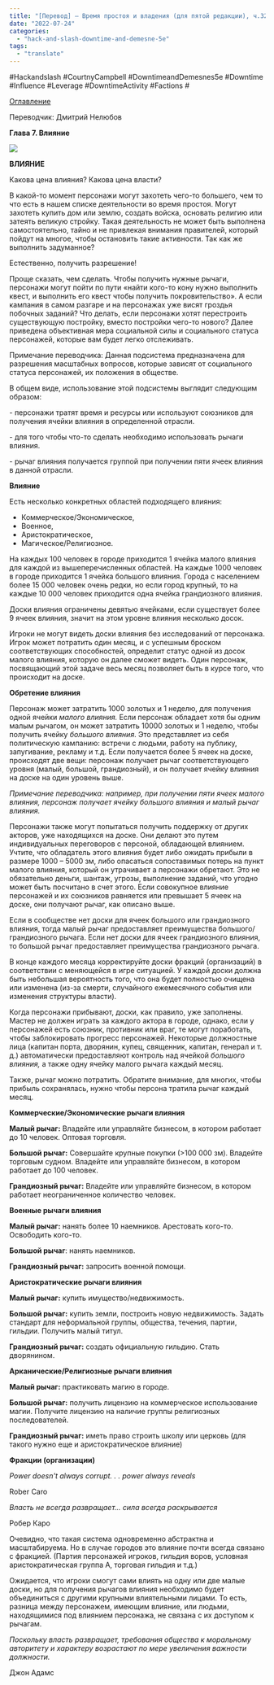 ```yaml
---
title: "[Перевод] — Время простоя и владения (для пятой редакции), ч.32 – Глава 7. Влияние"
date: "2022-07-24"
categories: 
  - "hack-and-slash-downtime-and-demesne-5e"
tags: 
  - "translate"
---
```


#Hackandslash #CourtnyCampbell #DowntimeandDemesnes5e #Downtime #Influence #Leverage #DowntimeActivity #Factions #

[Оглавление](https://cyborgsandmages.com/2022/07/translate-downtime-and-demesne-5e-index/)

Переводчик: Дмитрий Нелюбов

**Глава 7. Влияние**

![](https://cyborgsandmages.com/wp-content/uploads/2022/07/072422_0457_1.jpg)

**ВЛИЯНИЕ**

Какова цена влияния? Какова цена власти?

В какой-то момент персонажи могут захотеть чего-то большего, чем то что есть в нашем списке деятельности во время простоя. Могут захотеть купить дом или землю, создать войска, основать религию или затеять великую стройку. Такая деятельность не может быть выполнена самостоятельно, тайно и не привлекая внимания правителей, который пойдут на многое, чтобы остановить такие активности. Так как же выполнить задуманное?

Естественно, получить разрешение!

Проще сказать, чем сделать. Чтобы получить нужные рычаги, персонажи могут пойти по пути «найти кого-то кону нужно выполнить квест, и выполнить его квест чтобы получить покровительство». А если кампания в самом разгаре и на персонажах уже висят гроздья побочных заданий? Что делать, если персонажи хотят перестроить существующую постройку, вместо постройки чего-то нового? Далее приведена объективная мера социальной силы и социального статуса персонажей, которые вам будет легко отслеживать.

Примечание переводчика: Данная подсистема предназначена для разрешения масштабных вопросов, которые зависят от социального статуса персонажей, их положения в обществе.

В общем виде, использование этой подсистемы выглядит следующим образом:

\- персонажи тратят время и ресурсы или используют союзников для получения ячейки влияния в определенной отрасли.

\- для того чтобы что-то сделать необходимо использовать рычаги влияния.

\- рычаг влияния получается группой при получении пяти ячеек влияния в данной отрасли.

**Влияние**

Есть несколько конкретных областей подходящего влияния:

- Коммерческое/Экономическое,
- Военное,
- Аристократическое,
- Магическое/Религиозное.

На каждых 100 человек в городе приходится 1 ячейка малого влияния для каждой из вышеперечисленных областей. На каждые 1000 человек в городе приходится 1 ячейка большого влияния. Города с населением более 15 000 человек очень редки, но если город крупный, то на каждые 10 000 человек приходится одна ячейка грандиозного влияния.

Доски влияния ограничены девятью ячейками, если существует более 9 ячеек влияния, значит на этом уровне влияния несколько досок.

Игроки не могут видеть доски влияния без исследований от персонажа. Игрок может потратить один месяц, и с успешным броском соответствующих способностей, определит статус одной из досок малого влияния, которую он далее сможет видеть. Один персонаж, посвящающий этой задаче весь месяц позволяет быть в курсе того, что происходит на доске.

**Обретение влияния**

Персонаж может затратить 1000 золотых и 1 неделю, для получения одной ячейки _малого влияния._ Если персонаж обладает хотя бы одним малым рычагом, он может затратить 10000 золотых и 1 неделю, чтобы получить ячейку _большого влияния_. Это представляет из себя политическую кампанию: встречи с людьми, работу на публику, запугивание, рекламу и т.д. Если получается более 5 ячеек на доске, происходят две вещи: персонаж получает рычаг соответствующего уровня (малый, большой, грандиозный), и он получает ячейку влияния на доске на один уровень выше.

_Примечание переводчика: например, при получении пяти ячеек малого влияния, персонаж получает ячейку большого влияния и малый рычаг влияния._

Персонажи также могут попытаться получить поддержку от других акторов, уже находящихся на доске. Они делают это путем индивидуальных переговоров с персоной, обладающей влиянием. Учтите, что обладатель этого влияния будет либо ожидать прибыли в размере 1000 – 5000 зм, либо опасаться сопоставимых потерь на пункт малого влияния, который он утрачивает а персонажи обретают. Это не обязательно деньги, шантаж, угрозы, выполнение заданий, что угодно может быть посчитано в счет этого. Если совокупное влияние персонажей и их союзников равняется или превышает 5 ячеек на доске, они получают рычаг, как описано выше.

Если в сообществе нет доски для ячеек большого или грандиозного влияния, тогда малый рычаг предоставляет преимущества большого/грандиозного рычага. Если нет доски для ячеек грандиозного влияния, то большой рычаг предоставляет преимущества грандиозного рычага.

В конце каждого месяца корректируйте доски фракций (организаций) в соответствии с меняющейся в игре ситуацией. У каждой доски должна быть небольшая вероятность того, что она будет полностью очищена или изменена (из-за смерти, случайного ежемесячного события или изменения структуры власти).

Когда персонажи прибывают, доски, как правило, уже заполнены. Мастер не должен играть за каждого актора в городе, однако, если у персонажей есть союзник, противник или враг, те могут поработать, чтобы заблокировать прогресс персонажей. Некоторые должностные лица (капитан порта, дворянин, купец, священник, капитан, генерал и т. д.) автоматически предоставляют контроль над ячейкой _большого влияния,_ а также одну ячейку малого рычага каждый месяц.

Также, рычаг можно потратить. Обратите внимание, для многих, чтобы прибыль сохранялась, нужно чтобы персона тратила рычаг каждый месяц.

**Коммерческие/Экономические рычаги влияния**

**Малый рычаг:** Владейте или управляйте бизнесом, в котором работает до 10 человек. Оптовая торговля.

**Большой рычаг:** Совершайте крупные покупки (>100 000 зм). Владейте торговым судном. Владейте или управляйте бизнесом, в котором работает до 100 человек.

**Грандиозный рычаг:** Владейте или управляйте бизнесом, в котором работает неограниченное количество человек.

**Военные рычаги влияния**

**Малый рычаг:** нанять более 10 наемников. Арестовать кого-то. Освободить кого-то.

**Большой рычаг**: нанять наемников.

**Грандиозный рычаг:** запросить военной помощи.

**Аристократические рычаги влияния**

**Малый рычаг:** купить имущество/недвижимость.

**Большой рычаг:** купить земли, построить новую недвижимость. Задать стандарт для неформальной группы, общества, течения, партии, гильдии. Получить малый титул.

**Грандиозный рычаг:** создать официальную гильдию. Стать дворянином.

**Арканические/Религиозные рычаги влияния**

**Малый рычаг:** практиковать магию в городе.

**Большой рычаг:** получить лицензию на коммерческое использование магии. Получите лицензию на наличие группы религиозных последователей.

**Грандиозный рычаг:** иметь право строить школу или церковь (для такого нужно еще и аристократическое влияние)

**Фракции (организации)**

_Power doesn't always corrupt. . . power always reveals_

Rober Caro

_Власть не всегда развращает... сила всегда раскрывается_

Робер Каро

Очевидно, что такая система одновременно абстрактна и масштабируема. Но в случае городов это влияние почти всегда связано с фракцией. (Партия персонажей игроков, гильдия воров, условная аристократическая группа А, торговая гильдия и т.д.)

Ожидается, что игроки смогут сами влиять на одну или две малые доски, но для получения рычагов влияния необходимо будет объединиться с другими крупными влиятельными лицами. То есть, разница между персонажем, имеющим влияние, или людьми, находящимися под влиянием персонажа, не связана с их доступом к рычагам.

_Поскольку власть развращает, требования общества к моральному авторитету и характеру возрастают по мере увеличения важности должности._

Джон Адамс
